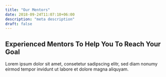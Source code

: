 ```yaml
---
title: "Our Mentors"
date: 2018-09-24T11:07:10+06:00
description: "meta description"
draft: false
---
```

<h2 class="section-title">Experienced Mentors To Help You To Reach Your Goal</h2>

Lorem ipsum dolor sit amet, consetetur sadipscing elitr, sed diam nonumy eirmod tempor invidunt ut labore et dolore magna aliquyam.